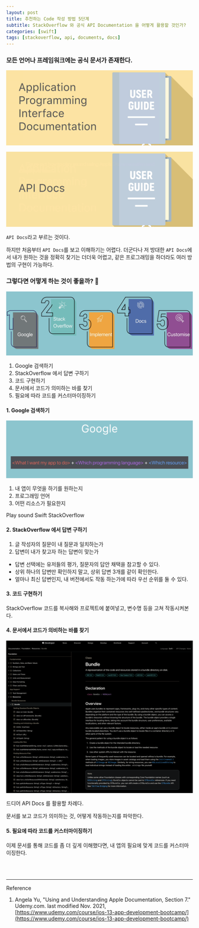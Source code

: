 ```yaml
---
layout: post
title: 추천하는 Code 작성 방법 5단계
subtitle: StackOverflow 와 공식 API Documentation 을 어떻게 활용할 것인가?
categories: [swift]
tags: [stackoverflow, api, documents, docs]
---
```


### 모든 언어나 프레임워크에는 공식 문서가 존재한다.

![api docs1](/assets/images/posts/2022-06-15-five-steps-how-to-write-the-code-recommended/api-docs1.png)

![api docs2](/assets/images/posts/2022-06-15-five-steps-how-to-write-the-code-recommended/api-docs2.png)

`API Docs`라고 부르는 것이다.

하지만 처음부터 `API Docs`를 보고 이해하기는 어렵다. 더군다나 저 방대한 `API Docs`에서 내가 원하는 것을 정확히 찾기는 더더욱 어렵고, 같은 프로그래밍을 하더라도 여러 방법의 구현이 가능하다.

### 그렇다면 어떻게 하는 것이 좋을까? 🤔

![five steps to coding](/assets/images/posts/2022-06-15-five-steps-how-to-write-the-code-recommended/five-steps-to-coding.png)

1. Google 검색하기
2. StackOverflow 에서 답변 구하기
3. 코드 구현하기
4. 문서에서 코드가 의미하는 바를 찾기
5. 필요에 따라 코드를 커스터마이징하기

#### 1. Google 검색하기

![how to search on google](/assets/images/posts/2022-06-15-five-steps-how-to-write-the-code-recommended/how-to-search-on-google.png)

1. 내 앱이 무엇을 하기를 원하는지
2. 프로그래밍 언어
3. 어떤 리소스가 필요한지

Play sound Swift StackOverflow

#### 2. StackOverflow 에서 답변 구하기

1. 글 작성자의 질문이 내 질문과 일치하는가
2. 답변이 내가 찾고자 하는 답변이 맞는가
- 답변 선택에는 유저들의 평가, 질문자의 답안 채택을 참고할 수 있다.
- 상위 하나의 답변만 확인하지 말고, 상위 답변 3개를 같이 확인한다.
- 얼마나 최신 답변인지, 내 버전에서도 작동 하는가에 따라 우선 순위를 둘 수 있다.

#### 3. 코드 구현하기

StackOverflow 코드를 복사해와 프로젝트에 붙여넣고, 변수명 등을 고쳐 작동시켜본다.

#### 4. 문서에서 코드가 의비하는 바를 찾기

![apple docs](/assets/images/posts/2022-06-15-five-steps-how-to-write-the-code-recommended/apple-docs.png)

드디어 API Docs 를 활용할 차례다.

문서를 보고 코드가 의미하는 것, 어떻게 작동하는지를 파악한다.

#### 5. 필요에 따라 코드를 커스터마이징하기

이제 문서를 통해 코드를 좀 더 깊게 이해했다면, 내 앱의 필요에 맞게 코드를 커스터마이징한다.

<br><br>

---
Reference

1. Angela Yu, "Using and Understanding Apple Documentation, Section 7." Udemy.com. last modified Nov. 2021, [https://www.udemy.com/course/ios-13-app-development-bootcamp/](https://www.udemy.com/course/ios-13-app-development-bootcamp/)
